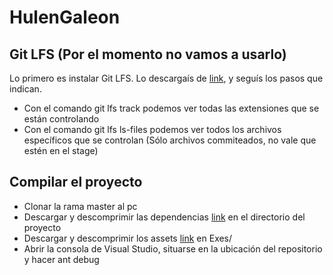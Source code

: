 # HulenGaleon

## Git LFS (Por el momento no vamos a usarlo)
Lo primero es instalar Git LFS. Lo descargaís de [link](https://git-lfs.github.com/), y seguís los pasos que indican.

* Con el comando git lfs track podemos ver todas las extensiones que se están controlando
* Con el comando git lfs ls-files podemos ver todos los archivos específicos que se controlan (Sólo archivos commiteados, no vale que estén en el stage)

## Compilar el proyecto
* Clonar la rama master al pc
* Descargar y descomprimir las dependencias [link](https://drive.google.com/open?id=0By_ALo3IOgRBUDFNTzcwaGhpeWc) en el directorio del proyecto
* Descargar y descomprimir los assets [link](https://drive.google.com/open?id=0By_ALo3IOgRBeUszVnNKeURZaGM) en Exes/
* Abrir la consola de Visual Studio, situarse en la ubicación del repositorio y hacer ant debug
